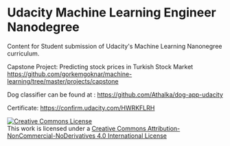 # Udacity Machine Learning Engineer Nanodegree
Content for Student submission of Udacity's Machine Learning Nanonegree curriculum.

Capstone Project: Predicting stock prices in Turkish Stock Market
https://github.com/gorkemgoknar/machine-learning/tree/master/projects/capstone


Dog classifier can be found at : https://github.com/Athalka/dog-app-udacity

Certificate: https://confirm.udacity.com/HWRKFLRH



<a rel="license" href="http://creativecommons.org/licenses/by-nc-nd/4.0/"><img alt="Creative Commons License" style="border-width:0" src="https://i.creativecommons.org/l/by-nc-nd/4.0/88x31.png" /></a><br />This work is licensed under a <a rel="license" href="http://creativecommons.org/licenses/by-nc-nd/4.0/">Creative Commons Attribution-NonCommercial-NoDerivatives 4.0 International License</a>
